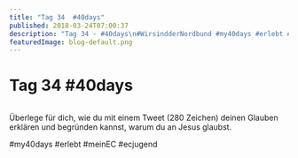 ```yaml
---
title: "Tag 34  #40days"
published: 2018-03-24T07:00:37
description: "Tag 34 - #40days\n#WirsindderNordbund #my40days #erlebt #meinEC #ecjugend"
featuredImage: blog-default.png
---
```


# Tag 34  #40days

<img loading="lazy" src="old/40DAYS_03-24_OUT-tag-34.jpg" alt>

Überlege für dich, wie du mit einem Tweet (280 Zeichen) deinen Glauben erklären und begründen kannst, warum du an Jesus glaubst.

#my40days #erlebt #meinEC #ecjugend